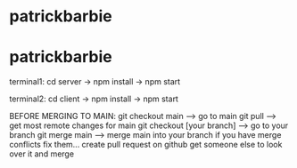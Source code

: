 # patrickbarbie


# patrickbarbie

terminal1:
cd server ->
npm install ->
npm start

terminal2:
cd client ->
npm install ->
npm start








BEFORE MERGING TO MAIN:
git checkout main --> go to main
git pull --> get most remote changes for main
git checkout [your branch] --> go to your branch
git merge main --> merge main into your branch
if you have merge conflicts fix them...
create pull request on github
get someone else to look over it
and merge
